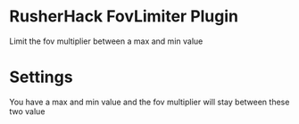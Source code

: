 # RusherHack FovLimiter Plugin

Limit the fov multiplier between a max and min value

# Settings

You have a max and min value and the fov multiplier will stay between these two value
